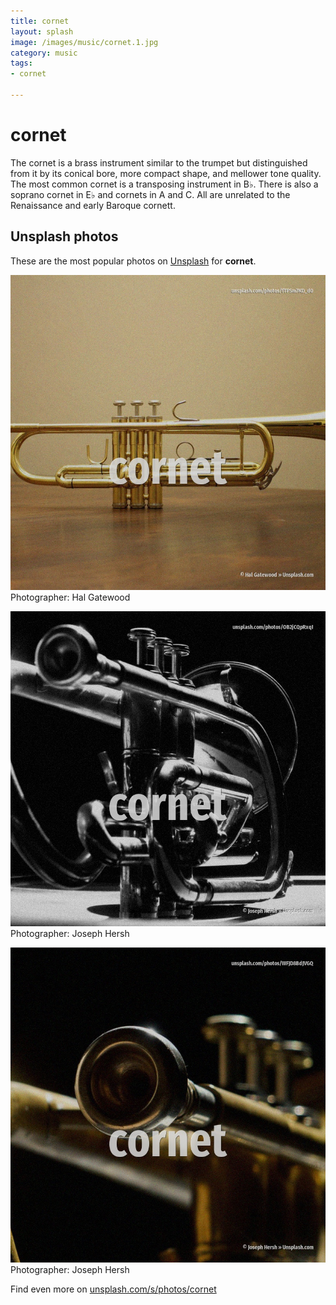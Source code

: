 ```yaml
---
title: cornet
layout: splash
image: /images/music/cornet.1.jpg
category: music
tags:
- cornet

---
```

# cornet

The cornet  is a brass instrument similar to the trumpet but distinguished from it by its conical  bore, more compact shape, and mellower tone quality. The most common cornet is a transposing instrument in B♭. There is also a soprano cornet in E♭ and cornets in A and C. All are unrelated to the Renaissance and early Baroque cornett.  

 
## Unsplash photos
These are the most popular photos on [Unsplash](https://unsplash.com) for **cornet**.
 
![cornet](/images/music/cornet.1.jpg)
Photographer:  Hal Gatewood
 
![cornet](/images/music/cornet.2.jpg)
Photographer:  Joseph Hersh
 
![cornet](/images/music/cornet.3.jpg)
Photographer:  Joseph Hersh
 
Find even more on [unsplash.com/s/photos/cornet](https://unsplash.com/s/photos/cornet)
 
